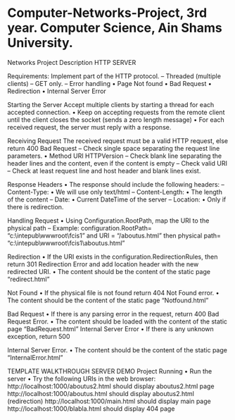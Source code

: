 # Computer-Networks-Project, 3rd year. Computer Science, Ain Shams University.

Networks Project Description
     HTTP SERVER

Requirements:
Implement part of the HTTP protocol.
– Threaded (multiple clients)
– GET only.
– Error handling
• Page Not found
• Bad Request
• Redirection
• Internal Server Error

Starting the Server
Accept multiple clients by starting a thread for 
each accepted connection.
• Keep on accepting requests from the remote 
client until the client closes the socket (sends a 
zero length message)
• For each received request, the server must 
reply with a response.

Receiving Request
 The received request must be a valid HTTP 
request, else return 400 Bad Request
– Check single space separating the request line 
parameters.
• Method URI HTTPVersion
– Check blank line separating the header lines and 
the content, even if the content is empty
– Check valid URI
– Check at least request line and host header and 
blank lines exist.

Response Headers
• The response should include the following 
headers:
– Content-Type:
• We will use only text/html
– Content-Length:
• The length of the content
– Date:
• Current DateTime of the server
– Location:
• Only if there is redirection.

Handling Request
• Using Configuration.RootPath, map the URI to 
the physical path
– Example: configuration.RootPath= 
“c:\intepub\wwwroot\fcis1” and URI = 
“/aboutus.html” then physical path= 
“c:\intepub\wwwroot\fcis1\aboutus.html”

Redirection
• If the URI exists in the 
configuration.RedirectionRules, then return 
301 Redirection Error and add location header 
with the new redirected URI.
• The content should be the content of the 
static page “redirect.html”

Not Found
• If the physical file is not found return 404 Not 
Found error.
• The content should be the content of the 
static page “Notfound.html”

Bad Request
• If there is any parsing error in the request, 
return 400 Bad Request Error.
• The content should be loaded with the 
content of the static page “BadRequest.html”
Internal Server Error
• If there is any unknown exception, return 500 

Internal Server Error.
• The content should be the content of the 
static page “InternalError.html”

TEMPLATE WALKTHROUGH 
SERVER DEMO
Project Running
• Run the server
• Try the following URIs in the web browser:
http://localhost:1000/aboutus2.html
should display aboutus2.html page
http://localhost:1000/aboutus.html
should display aboutus2.html (redirection)
http://localhost:1000/main.html
should display main page
http://localhost:1000/blabla.html
should display 404 page

